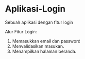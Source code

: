 # Aplikasi-Login
Sebuah aplikasi dengan fitur login

Alur Fitur Login:
1. Memasukkan email dan password
2. Menvalidasikan masukan.
3. Menampilkan halaman beranda.

